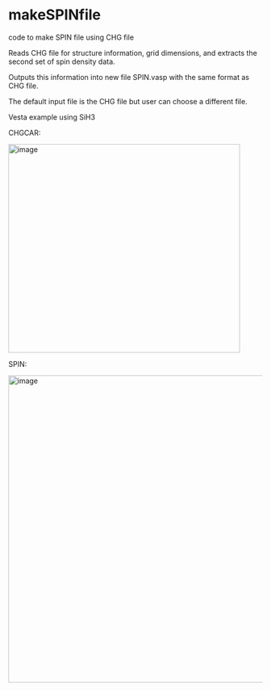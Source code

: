 # makeSPINfile
code to make SPIN file using CHG file

Reads CHG file for structure information, grid dimensions, and extracts the second set of spin density data. 

Outputs this information into new file SPIN.vasp with the same format as CHG file.

The default input file is the CHG file but user can choose a different file. 

Vesta example using SiH3

CHGCAR:


<img width="459" height="413" alt="image" src="https://github.com/user-attachments/assets/8735db82-358c-4ac0-989e-4e9113c79258" />


SPIN:


<img width="723" height="608" alt="image" src="https://github.com/user-attachments/assets/8458995e-09db-43e3-8517-9e0e1895e366" />
